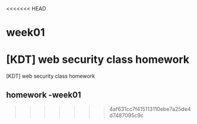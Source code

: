 <<<<<<< HEAD
# week01
[KDT] web security class homework
=======
[KDT] web security class homework

homework
-week01
-
>>>>>>> 4af631cc7f415113110ebe7a25de4d7487095c9c
